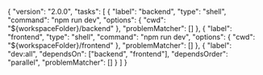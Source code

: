 {
"version": "2.0.0",
"tasks": [
{
"label": "backend",
"type": "shell",
"command": "npm run dev",
"options": {
"cwd": "${workspaceFolder}/backend"
      },
      "problemMatcher": []
    },
    {
      "label": "frontend",
      "type": "shell",
      "command": "npm run dev",
      "options": {
        "cwd": "${workspaceFolder}/frontend"
},
"problemMatcher": []
},
{
"label": "dev:all",
"dependsOn": ["backend", "frontend"],
"dependsOrder": "parallel",
"problemMatcher": []
}
]
}

